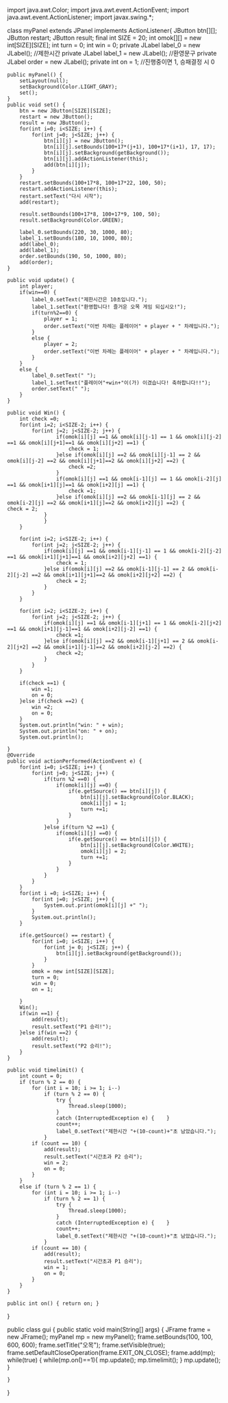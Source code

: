import java.awt.Color;
import java.awt.event.ActionEvent;
import java.awt.event.ActionListener;
import javax.swing.*;

class myPanel extends JPanel implements ActionListener{
	JButton btn[][];
	JButton restart;
	JButton result;
	final int SIZE = 20;
	int omok[][] = new int[SIZE][SIZE];
	int turn = 0;
	int win = 0;
	private JLabel label_0 = new JLabel(); //제한시간
    private JLabel label_1 = new JLabel(); //환영문구
	private JLabel order = new JLabel();
	private int on = 1; //진행중이면 1, 승패결정 시 0 

	public myPanel() {
		setLayout(null);
		setBackground(Color.LIGHT_GRAY);
		set();
	}
	public void set() {
		btn = new JButton[SIZE][SIZE];
		restart = new JButton();
		result = new JButton();
		for(int i=0; i<SIZE; i++) {
			for(int j=0; j<SIZE; j++) {
				btn[i][j] = new JButton();
				btn[i][j].setBounds(100+17*(j+1), 100+17*(i+1), 17, 17);
				btn[i][j].setBackground(getBackground());
				btn[i][j].addActionListener(this);
				add(btn[i][j]);				
			}
		}		
		restart.setBounds(100+17*8, 100+17*22, 100, 50);
		restart.addActionListener(this);
		restart.setText("다시 시작");
		add(restart);
		
		result.setBounds(100+17*8, 100+17*9, 100, 50);
		result.setBackground(Color.GREEN);

		label_0.setBounds(220, 30, 1000, 80);
		label_1.setBounds(180, 10, 1000, 80);
		add(label_0);
		add(label_1);
		order.setBounds(190, 50, 1000, 80);
		add(order);
	}
	
	public void update() {
		int player;
		if(win==0) {
			label_0.setText("제한시간은 10초입니다.");
			label_1.setText("환영합니다! 즐거운 오목 게임 되십시오!");
			if(turn%2==0) {
				player = 1;
				order.setText("이번 차례는 플레이어" + player + " 차례입니다.");
			}
			else {
				player = 2;
				order.setText("이번 차례는 플레이어" + player + " 차례입니다.");
			}
		}
		else {
			label_0.setText(" ");
			label_1.setText("플레이어"+win+"이(가) 이겼습니다! 축하합니다!!");
			order.setText(" ");
		}
	}

	public void Win() {
		int check =0;		
		for(int i=2; i<SIZE-2; i++) {
			for(int j=2; j<SIZE-2; j++) {
					if(omok[i][j] ==1 && omok[i][j-1] == 1 && omok[i][j-2] ==1 && omok[i][j+1]==1 && omok[i][j+2] ==1) {
						check = 1;
					}else if(omok[i][j] ==2 && omok[i][j-1] == 2 && omok[i][j-2] ==2 && omok[i][j+1]==2 && omok[i][j+2] ==2) {
						check =2;
					}
					if(omok[i][j] ==1 && omok[i-1][j] == 1 && omok[i-2][j] ==1 && omok[i+1][j]==1 && omok[i+2][j] ==1) {
						check =1;
					}else if(omok[i][j] ==2 && omok[i-1][j] == 2 && omok[i-2][j] ==2 && omok[i+1][j]==2 && omok[i+2][j] ==2) {						check = 2;
				}
          		}
		}
		 
		for(int i=2; i<SIZE-2; i++) {
			for(int j=2; j<SIZE-2; j++) {
				if(omok[i][j] ==1 && omok[i-1][j-1] == 1 && omok[i-2][j-2] ==1 && omok[i+1][j+1]==1 && omok[i+2][j+2] ==1) {
					check = 1;
				}else if(omok[i][j] ==2 && omok[i-1][j-1] == 2 && omok[i-2][j-2] ==2 && omok[i+1][j+1]==2 && omok[i+2][j+2] ==2) {
					check = 2;
				}
			}
		}
		
		for(int i=2; i<SIZE-2; i++) {
			for(int j=2; j<SIZE-2; j++) {
				if(omok[i][j] ==1 && omok[i-1][j+1] == 1 && omok[i-2][j+2] ==1 && omok[i+1][j-1]==1 && omok[i+2][j-2] ==1) {
					check =1;
				}else if(omok[i][j] ==2 && omok[i-1][j+1] == 2 && omok[i-2][j+2] ==2 && omok[i+1][j-1]==2 && omok[i+2][j-2] ==2) {
					check =2;
				}
			}
		}
		
		if(check ==1) {
			win =1;
			on = 0;
		}else if(check ==2) {
			win =2;
			on = 0;
		}
		System.out.println("win: " + win);
		System.out.println("on: " + on);
		System.out.println();
		
	}
	@Override
	public void actionPerformed(ActionEvent e) {
		for(int i=0; i<SIZE; i++) {
			for(int j=0; j<SIZE; j++) {
				if(turn %2 ==0) {
					if(omok[i][j] ==0) {
						if(e.getSource() == btn[i][j]) {
							btn[i][j].setBackground(Color.BLACK);
							omok[i][j] = 1;
							turn +=1;
						}
					}
				}else if(turn %2 ==1) {
					if(omok[i][j] ==0) {
						if(e.getSource() == btn[i][j]) {
							btn[i][j].setBackground(Color.WHITE);
							omok[i][j] = 2;
							turn +=1;
						}
					}
				}
			}
		}
		for(int i =0; i<SIZE; i++) {
			for(int j=0; j<SIZE; j++) {
				System.out.print(omok[i][j] +" ");
			}
			System.out.println();
		}
		
		if(e.getSource() == restart) {
			for(int i=0; i<SIZE; i++) {
				for(int j= 0; j<SIZE; j++) {
					btn[i][j].setBackground(getBackground());
				}
			}
			omok = new int[SIZE][SIZE];
			turn = 0;
			win = 0;
			on = 1;
			
		}
		Win();
		if(win ==1) {
			add(result);
			result.setText("P1 승리!");
		}else if(win ==2) {
			add(result);
			result.setText("P2 승리!");
		}
	}

	public void timelimit() {
		int count = 0;
		if (turn % 2 == 0) {
			for (int i = 10; i >= 1; i--) 	
				if (turn % 2 == 0) {
					try {
						Thread.sleep(1000);
					}
					catch (InterruptedException e) {	}
					count++;
					label_0.setText("제한시간 "+(10-count)+"초 남았습니다.");
				}
			if (count == 10) {
				add(result);
				result.setText("시간초과 P2 승리");
				win = 2;
				on = 0;
			}
		}
		else if (turn % 2 == 1) {
			for (int i = 10; i >= 1; i--) 
				if (turn % 2 == 1) {
					try {
						Thread.sleep(1000);
					}
					catch (InterruptedException e) {	}
					count++;
					label_0.setText("제한시간 "+(10-count)+"초 남았습니다.");
				}
			if (count == 10) {
				add(result);
				result.setText("시간초과 P1 승리");
				win = 1;
				on = 0;
			}
		}	
	}
	
    public int on() { return on; }

}

public class gui {
	public static void main(String[] args) {
		JFrame frame = new JFrame();
		myPanel mp = new myPanel();
		frame.setBounds(100, 100, 600, 600);
		frame.setTitle("오목");
		frame.setVisible(true);
		frame.setDefaultCloseOperation(frame.EXIT_ON_CLOSE);
		frame.add(mp);
		while(true) {
			while(mp.on()==1){
		        mp.update();
			    mp.timelimit();
			}
			mp.update();
		}	

	}
}

